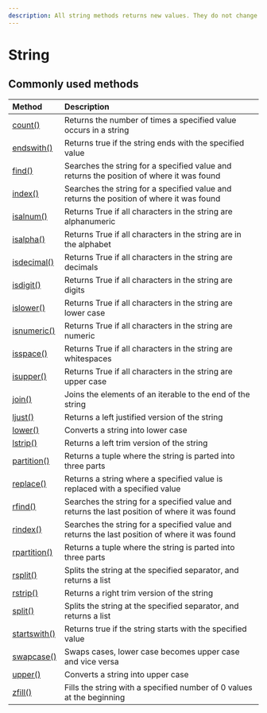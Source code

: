 ```yaml
---
description: All string methods returns new values. They do not change the original string.
---
```


# String

## Commonly used methods

| Method | Description |
| :--- | :--- |
| [count\(\)](https://www.w3schools.com/python/ref_string_count.asp) | Returns the number of times a specified value occurs in a string |
| [endswith\(\)](https://www.w3schools.com/python/ref_string_endswith.asp) | Returns true if the string ends with the specified value |
| [find\(\)](https://www.w3schools.com/python/ref_string_find.asp) | Searches the string for a specified value and returns the position of where it was found |
| [index\(\)](https://www.w3schools.com/python/ref_string_index.asp) | Searches the string for a specified value and returns the position of where it was found |
| [isalnum\(\)](https://www.w3schools.com/python/ref_string_isalnum.asp) | Returns True if all characters in the string are alphanumeric |
| [isalpha\(\)](https://www.w3schools.com/python/ref_string_isalpha.asp) | Returns True if all characters in the string are in the alphabet |
| [isdecimal\(\)](https://www.w3schools.com/python/ref_string_isdecimal.asp) | Returns True if all characters in the string are decimals |
| [isdigit\(\)](https://www.w3schools.com/python/ref_string_isdigit.asp) | Returns True if all characters in the string are digits |
| [islower\(\)](https://www.w3schools.com/python/ref_string_islower.asp) | Returns True if all characters in the string are lower case |
| [isnumeric\(\)](https://www.w3schools.com/python/ref_string_isnumeric.asp) | Returns True if all characters in the string are numeric |
| [isspace\(\)](https://www.w3schools.com/python/ref_string_isspace.asp) | Returns True if all characters in the string are whitespaces |
| [isupper\(\)](https://www.w3schools.com/python/ref_string_isupper.asp) | Returns True if all characters in the string are upper case |
| [join\(\)](https://www.w3schools.com/python/ref_string_join.asp) | Joins the elements of an iterable to the end of the string |
| [ljust\(\)](https://www.w3schools.com/python/ref_string_ljust.asp) | Returns a left justified version of the string |
| [lower\(\)](https://www.w3schools.com/python/ref_string_lower.asp) | Converts a string into lower case |
| [lstrip\(\)](https://www.w3schools.com/python/ref_string_lstrip.asp) | Returns a left trim version of the string |
| [partition\(\)](https://www.w3schools.com/python/ref_string_partition.asp) | Returns a tuple where the string is parted into three parts |
| [replace\(\)](https://www.w3schools.com/python/ref_string_replace.asp) | Returns a string where a specified value is replaced with a specified value |
| [rfind\(\)](https://www.w3schools.com/python/ref_string_rfind.asp) | Searches the string for a specified value and returns the last position of where it was found |
| [rindex\(\)](https://www.w3schools.com/python/ref_string_rindex.asp) | Searches the string for a specified value and returns the last position of where it was found |
| [rpartition\(\)](https://www.w3schools.com/python/ref_string_rpartition.asp) | Returns a tuple where the string is parted into three parts |
| [rsplit\(\)](https://www.w3schools.com/python/ref_string_rsplit.asp) | Splits the string at the specified separator, and returns a list |
| [rstrip\(\)](https://www.w3schools.com/python/ref_string_rstrip.asp) | Returns a right trim version of the string |
| [split\(\)](https://www.w3schools.com/python/ref_string_split.asp) | Splits the string at the specified separator, and returns a list |
| [startswith\(\)](https://www.w3schools.com/python/ref_string_startswith.asp) | Returns true if the string starts with the specified value |
| [swapcase\(\)](https://www.w3schools.com/python/ref_string_swapcase.asp) | Swaps cases, lower case becomes upper case and vice versa |
| [upper\(\)](https://www.w3schools.com/python/ref_string_upper.asp) | Converts a string into upper case |
| [zfill\(\)](https://www.w3schools.com/python/ref_string_zfill.asp) | Fills the string with a specified number of 0 values at the beginning |

